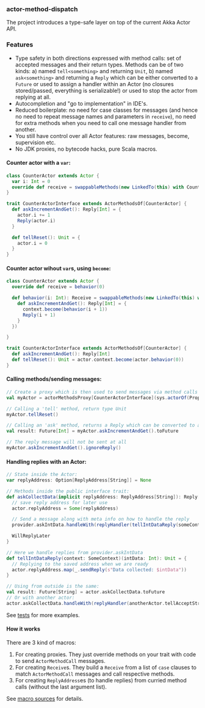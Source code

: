### actor-method-dispatch

The project introduces a type-safe layer on top of the current Akka Actor API.

### Features

  - Type safety in both directions expressed with method calls: set of accepted messages and their return types. Methods can be of two kinds: a) named `tell<something>` and returning `Unit`, b) named `ask<something>` and returning a `Reply` which can be either converted to a `Future` or used to assign a handler within an Actor (no closures stored/passed, everything is serializable!) or used to stop the actor from replying at all.
  - Autocompletion and "go to implementation" in IDE's.
  - Reduced boilerplate: no need for case classes for messages (and hence no need to repeat message names and parameters in `receive`), no need for extra methods when you need to call one message handler from another.
  - You still have control over all Actor features: raw messages, become, supervision etc.
  - No JDK proxies, no bytecode hacks, pure Scala macros.

#### Counter actor with a `var`:
```scala
class CounterActor extends Actor {
  var i: Int = 0
  override def receive = swappableMethods(new LinkedTo(this) with CounterActorInterface)
}

trait CounterActorInterface extends ActorMethodsOf[CounterActor] {
  def askIncrementAndGet(): Reply[Int] = {
    actor.i += 1
    Reply(actor.i)
  }

  def tellReset(): Unit = {
    actor.i = 0
  }
}
```

#### Counter actor wihout `var`s, using `become`:
```scala
class CounterActor extends Actor {
  override def receive = behavior(0)

  def behavior(i: Int): Receive = swappableMethods(new LinkedTo(this) with CounterActorInterface {
    def askIncrementAndGet(): Reply[Int] = {
      context.become(behavior(i + 1))
      Reply(i + 1)
    }
  })

}

trait CounterActorInterface extends ActorMethodsOf[CounterActor] {
  def askIncrementAndGet(): Reply[Int]
  def tellReset(): Unit = actor.context.become(actor.behavior(0))
}
```

#### Calling methods/sending messages:
```scala
// Create a proxy which is then used to send messages via method calls
val myActor = actorMethodsProxy[CounterActorInterface](sys.actorOf(Props[CounterActor]))

// Calling a 'tell' method, return type Unit
myActor.tellReset()

// Calling an 'ask' method, returns a Reply which can be converted to a Future
val result: Future[Int] = myActor.askIncrementAndGet().toFuture

// The reply message will not be sent at all
myActor.askIncrementAndGet().ignoreReply()
```

#### Handling replies with an Actor:
```scala
// State inside the Actor:
var replyAddress: Option[ReplyAddress[String]] = None

// Methods inside the public interface trait:
def askCollectData(implicit replyAddress: ReplyAddress[String]): Reply[String] = {
  // save reply address for later use
  actor.replyAddress = Some(replyAddress)

  // Send a message along with meta info on how to handle the reply
  provider.askIntData.handleWith(replyHandler(tellIntDataReply(someContext)))

  WillReplyLater
}

// Here we handle replies from provider.askIntData
def tellIntDataReply(context: SomeContext)(intData: Int): Unit = {
  // Replying to the saved address when we are ready
  actor.replyAddress.map(_.sendReply(s"Data collected: $intData"))
}

// Using from outside is the same:
val result: Future[String] = actor.askCollectData.toFuture
// Or with another actor:
actor.askCollectData.handleWith(replyHandler(anotherActor.tellAcceptStringData))
```

See [tests](https://github.com/ojow/actor-method-dispatch/blob/master/src/test/scala/ojow/actor) for more examples.

#### How it works
There are 3 kind of macros:
  1. For creating proxies. They just override methods on your trait with code to send `ActorMethodCall` messages.
  2. For creating `Receive`s. They build a `Receive` from a list of `case` clauses to match `ActorMethodCall` messages and call respective methods.
  3. For creating `ReplyAddress`es (to handle replies) from curried method calls (without the last argument list).

See [macro sources](https://github.com/ojow/actor-method-dispatch/blob/master/macro/src/main/scala/ojow/actor) for details.



